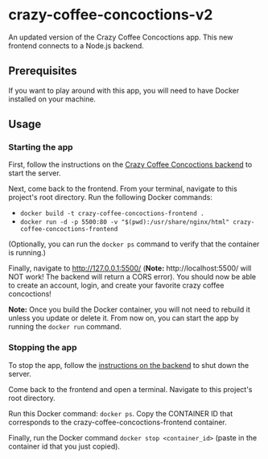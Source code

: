 # crazy-coffee-concoctions-v2
An updated version of the Crazy Coffee Concoctions app. This new frontend connects to a Node.js backend.

## Prerequisites

If you want to play around with this app, you will need to have Docker installed on your machine.

## Usage

### Starting the app

First, follow the instructions on the [Crazy Coffee Concoctions backend](https://github.com/Sdcrouse/crazy-coffee-concoctions-backend-v2) to start the server.

Next, come back to the frontend. From your terminal, navigate to this project's root directory. Run the following Docker commands:

- `docker build -t crazy-coffee-concoctions-frontend .`
- `docker run -d -p 5500:80 -v "$(pwd):/usr/share/nginx/html" crazy-coffee-concoctions-frontend`

(Optionally, you can run the `docker ps` command to verify that the container is running.)

Finally, navigate to http://127.0.0.1:5500/ (**Note:** http://localhost:5500/ will NOT work! The backend will return a CORS error). You should now be able to create an account, login, and create your favorite crazy coffee concoctions!

**Note:** Once you build the Docker container, you will not need to rebuild it unless you update or delete it. From now on, you can start the app by running the `docker run` command.

### Stopping the app

To stop the app, follow the [instructions on the backend](https://github.com/Sdcrouse/crazy-coffee-concoctions-backend-v2) to shut down the server.

Come back to the frontend and open a terminal. Navigate to this project's root directory.

Run this Docker command: `docker ps`. Copy the CONTAINER ID that corresponds to the crazy-coffee-concoctions-frontend container.

Finally, run the Docker command `docker stop <container_id>` (paste in the container id that you just copied).